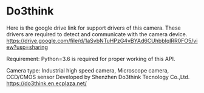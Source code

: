 # Do3think
Here is the google drive link for support drivers of this camera. These drivers are required to detect and communicate with the camera device.
https://drive.google.com/file/d/1aSvbNTuHPzG4vBYAd6CUhbbIqlRR0FO5/view?usp=sharing

Requirement:
Python=3.6 is required for proper working of this API.

Camera type: Industrial high speed camera, Microscope camera, CCD/CMOS sensor
Developed by Shenzhen Do3think Tecnology Co.,Ltd.
https://do3think.en.ecplaza.net/
